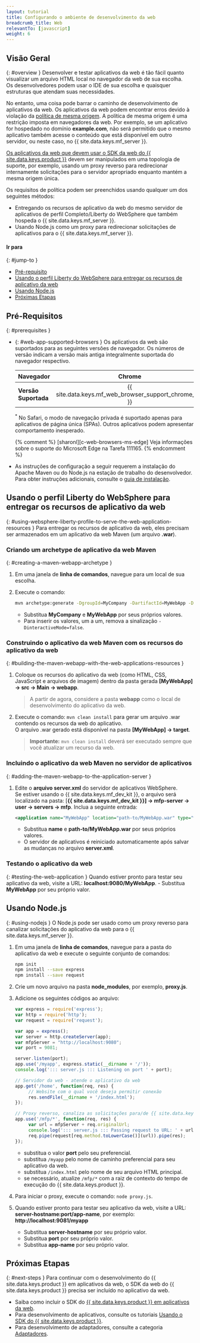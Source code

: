 ```yaml
---
layout: tutorial
title: Configurando o ambiente de desenvolvimento da web
breadcrumb_title: Web
relevantTo: [javascript]
weight: 6
---
```

<!-- NLS_CHARSET=UTF-8 -->
## Visão Geral
{: #overview }
Desenvolver e testar aplicativos da web é tão fácil quanto visualizar um arquivo HTML local no navegador da web de sua escolha.  
Os desenvolvedores podem usar o IDE de sua escolha e quaisquer estruturas que atendam suas necessidades.

No entanto, uma coisa pode barrar o caminho de desenvolvimento de aplicativos da web. Os aplicativos da web podem encontrar erros devido à violação da [política de mesma origem](https://developer.mozilla.org/en-US/docs/Web/Security/Same-origin_policy). A política de mesma origem é uma restrição imposta em navegadores da web. Por exemplo, se um aplicativo for hospedado no domínio **example.com**, não será permitido que o mesmo aplicativo também acesse o conteúdo que está disponível em outro servidor, ou neste caso, no {{ site.data.keys.mf_server }}.

[Os aplicativos da web que devem usar o SDK da web do {{ site.data.keys.product }}](../../../application-development/sdk/web) devem ser manipulados em uma topologia de suporte, por exemplo, usando um proxy reverso para redirecionar internamente solicitações para o servidor apropriado enquanto mantém a mesma origem única.

Os requisitos de política podem ser preenchidos usando qualquer um dos seguintes métodos:

- Entregando os recursos de aplicativo da web do mesmo servidor de aplicativos de perfil Completo/Liberty do WebSphere que também hospeda o {{ site.data.keys.mf_server }}.
- Usando Node.js como um proxy para redirecionar solicitações de aplicativos para o {{ site.data.keys.mf_server }}.

#### Ir para
{: #jump-to }
- [Pré-requisito](#prerequisites)
- [Usando o perfil Liberty do WebSphere para entregar os recursos de aplicativo da web ](#using-websphere-liberty-profile-to-serve-the-web-application-resources)
- [Usando Node.js](#using-nodejs)
- [Próximas Etapas](#next-steps)

## Pré-Requisitos
{: #prerequisites }
-   {: #web-app-supported-browsers }
    Os aplicativos da web são suportados para as seguintes versões de navegador. Os números de versão indicam a versão mais antiga integralmente suportada do navegador respectivo.

    | Navegador               | Chrome   | Safari<sup>*</sup>   | Internet Explorer   | Firefox   | Android Browser   |
    |-----------------------|:--------:|:--------------------:|:-------------------:|:---------:|:-----------------:|
    | **Versão Suportada** |  {{ site.data.keys.mf_web_browser_support_chrome_ver }} | {{ site.data.keys.mf_web_browser_support_safari_ver }} | {{ site.data.keys.mf_web_browser_support_ie_ver }} | {{ site.data.keys.mf_web_browser_support_firefox_ver }} | {{ site.data.keys.mf_web_browser_support_android_ver }}  |

    <sup>*</sup> No Safari, o modo de navegação privada é suportado apenas para aplicativos de página única (SPAs). Outros aplicativos podem apresentar comportamento inesperado.

    {% comment %} [sharonl][c-web-browsers-ms-edge] Veja informações sobre o suporte do Microsoft Edge na Tarefa 111165. {% endcomment %}

-   As instruções de configuração a seguir requerem a instalação do Apache Maven ou do Node.js na estação de trabalho do desenvolvedor. Para obter instruções adicionais, consulte o [guia de instalação](../mobilefirst/installation-guide/).

## Usando o perfil Liberty do WebSphere para entregar os recursos de aplicativo da web
{: #using-websphere-liberty-profile-to-serve-the-web-application-resources }
Para entregar os recursos de aplicativo da web, eles precisam ser armazenados em um aplicativo da web Maven (um arquivo **.war**).

### Criando um archetype de aplicativo da web Maven
{: #creating-a-maven-webapp-archetype }
1. Em uma janela de **linha de comandos**, navegue para um local de sua escolha.
2. Execute o comando:

   ```bash
   mvn archetype:generate -DgroupId=MyCompany -DartifactId=MyWebApp -DarchetypeArtifactId=maven-archetype-webapp -DinteractiveMode=false
   ```
    - Substitua **MyCompany** e **MyWebApp** por seus próprios valores.
    - Para inserir os valores, um a um, remova a sinalização `-DinteractiveMode=false`.

### Construindo o aplicativo da web Maven com os recursos do aplicativo da web 
{: #building-the-maven-webapp-with-the-web-applications-resources }
1. Coloque os recursos do aplicativo da web (como HTML, CSS, JavaScript e arquivos de imagem) dentro da pasta gerada **[MyWebApp] → src → Main → webapp**.

    > A partir de agora, considere a pasta **webapp** como o local de desenvolvimento do aplicativo da web.

2. Execute o comando: `mvn clean install` para gerar um arquivo .war contendo os recursos da web do aplicativo.  
   O arquivo .war gerado está disponível na pasta **[MyWebApp] → target**.
   
    > <span class="glyphicon glyphicon-exclamation-sign" aria-hidden="true"></span> **Importante:** `mvn clean install` deverá ser executado sempre que você atualizar um recurso da web.

### Incluindo o aplicativo da web Maven no servidor de aplicativos
{: #adding-the-maven-webapp-to-the-application-server }
1. Edite o **arquivo server.xml** do servidor de aplicativos WebSphere.  
    Se estiver usando o {{ site.data.keys.mf_dev_kit }}, o arquivo será localizado na pasta: [**{{ site.data.keys.mf_dev_kit }}] → mfp-server → user → servers → mfp**. Inclua a seguinte entrada:

   ```xml
   <application name="MyWebApp" location="path-to/MyWebApp.war" type="war"></application>
   ```
    - Substitua **name** e **path-to/MyWebApp.war** por seus próprios valores.
    - O servidor de aplicativos é reiniciado automaticamente após salvar as mudanças no arquivo **server.xml**.  

### Testando o aplicativo da web
{: #testing-the-web-application }
Quando estiver pronto para testar seu aplicativo da web, visite a URL: **localhost:9080/MyWebApp**.
    - Substitua **MyWebApp** por seu próprio valor.

## Usando Node.js
{: #using-nodejs }
O Node.js pode ser usado como um proxy reverso para canalizar solicitações do aplicativo da web para o {{ site.data.keys.mf_server }}.

1. Em uma janela de **linha de comandos**, navegue para a pasta do aplicativo da web e execute o seguinte conjunto de comandos: 

   ```bash
   npm init
   npm install --save express
   npm install --save request
   ```

2. Crie um novo arquivo na pasta **node_modules**, por exemplo, **proxy.js**.
3. Adicione os seguintes códigos ao arquivo:

   ```javascript
   var express = require('express');
   var http = require('http');
   var request = require('request');

   var app = express();
   var server = http.createServer(app);
   var mfpServer = "http://localhost:9080";
   var port = 9081;

   server.listen(port);
   app.use('/myapp', express.static(__dirname + '/'));
   console.log('::: server.js ::: Listening on port ' + port);

   // Servidor da web - atende o aplicativo da web
   app.get('/home', function(req, res) {
        // Website com o qual você deseja permitir conexão
        res.sendFile(__dirname + '/index.html');
   });

   // Proxy reverso, canaliza as solicitações para/de {{ site.data.keys.mf_server }}
   app.use('/mfp/*', function(req, res) {
        var url = mfpServer + req.originalUrl;
        console.log('::: server.js ::: Passing request to URL: ' + url);
        req.pipe(request[req.method.toLowerCase()](url)).pipe(res);
   });
   ```
    - substitua o valor **port** pelo seu preferencial.
    - substitua `/myapp` pelo nome de caminho preferencial para seu aplicativo da web.
    - substitua `/index.html` pelo nome de seu arquivo HTML principal.
    - se necessário, atualize `/mfp/*` com a raiz de contexto do tempo de execução do {{ site.data.keys.product }}.

4. Para iniciar o proxy, execute o comando: `node proxy.js`.
5. Quando estiver pronto para testar seu aplicativo da web, visite a URL: **server-hostname:port/app-name**, por exemplo: **http://localhost:9081/myapp**
    - Substitua **server-hostname** por seu próprio valor.
    - Substitua **port** por seu próprio valor.
    - Substitua **app-name** por seu próprio valor.

## Próximas Etapas
{: #next-steps }
Para continuar com o desenvolvimento do {{ site.data.keys.product }} em aplicativos da web, o SDK da web do {{ site.data.keys.product }} precisa ser incluído no aplicativo da web.

* Saiba como incluir o SDK do [{{ site.data.keys.product }} em aplicativos da web](../../../application-development/sdk/web/).
* Para desenvolvimento de aplicativos, consulte os tutoriais [Usando o SDK do {{ site.data.keys.product }}](../../../application-development/).
* Para desenvolvimento de adaptadores, consulte a categoria [Adaptadores](../../../adapters/).
